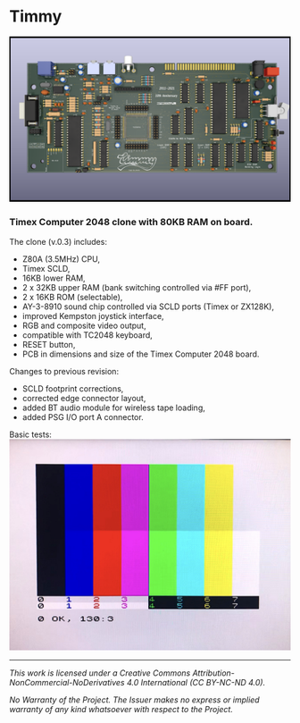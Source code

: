 # Timmy

![Timmy](/Docs/TC2048_PCB_03.png)

### Timex Computer 2048 clone with 80KB RAM on board.

The clone (v.0.3) includes:

* Z80A (3.5MHz) CPU,
* Timex SCLD,
* 16KB lower RAM,
* 2 x 32KB upper RAM (bank switching controlled via #FF port),
* 2 x 16KB ROM (selectable),
* AY-3-8910 sound chip controlled via SCLD ports (Timex or ZX128K),
* improved Kempston joystick interface,
* RGB and composite video output,
* compatible with TC2048 keyboard,
* RESET button,
* PCB in dimensions and size of the Timex Computer 2048 board.

Changes to previous revision:
* SCLD footprint corrections,
* corrected edge connector layout,
* added BT audio module for wireless tape loading,
* added PSG I/O port A connector.


Basic tests:
[![Testing Timmy](/Docs/Timmy_RGB_01.jpg)](https://youtu.be/dC0ZgcBu8rQ "Testing Timmy")

--------------------------------------------------------------------------------

*This work is licensed under a Creative Commons Attribution-NonCommercial-NoDerivatives 4.0 International (CC BY-NC-ND 4.0).*

*No Warranty of the Project. The Issuer makes no express or implied warranty of any kind whatsoever with respect to the Project.*
